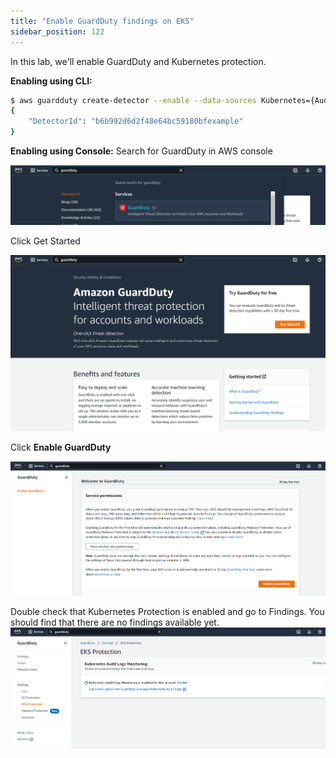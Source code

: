 ```yaml
---
title: "Enable GuardDuty findings on EKS"
sidebar_position: 122
---
```



In this lab, we'll enable GuardDuty and Kubernetes protection.

**Enabling using CLI:**

```bash test=false
$ aws guardduty create-detector --enable --data-sources Kubernetes={AuditLogs={Enable=true}}
{
    "DetectorId": "b6b992d6d2f48e64bc59180bfexample"
}
```

**Enabling using Console:**
Search for GuardDuty in AWS console

![](Gsearch.png)

Click Get Started

![](gpage.png)

Click **Enable GuardDuty**

![](genable.png.png)

Double check that Kubernetes Protection is enabled and go to Findings. You should find that there are no findings available yet.
![](gkubernetesenable.png)

